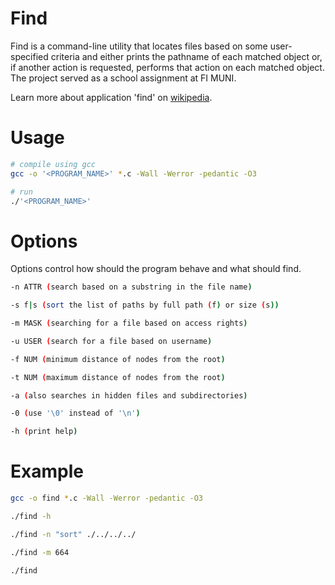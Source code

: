 # Find

Find is a command-line utility that locates files based on some user-specified criteria and either prints the pathname of each matched object or, if another action is requested, performs that action on each matched object. The project served as a school assignment at FI MUNI. 

Learn more about application 'find' on [wikipedia](https://en.wikipedia.org/wiki/Find_(Unix)).

# Usage

```bash
# compile using gcc
gcc -o '<PROGRAM_NAME>' *.c -Wall -Werror -pedantic -O3

# run
./'<PROGRAM_NAME>'
```

# Options
Options control how should the program behave and what should find.

```bash
-n ATTR (search based on a substring in the file name)

-s f|s (sort the list of paths by full path (f) or size (s))

-m MASK (searching for a file based on access rights)

-u USER (search for a file based on username)

-f NUM (minimum distance of nodes from the root)

-t NUM (maximum distance of nodes from the root)

-a (also searches in hidden files and subdirectories)

-0 (use '\0' instead of '\n')

-h (print help)
```

# Example

```bash
gcc -o find *.c -Wall -Werror -pedantic -O3

./find -h

./find -n "sort" ./../../../

./find -m 664

./find
```
